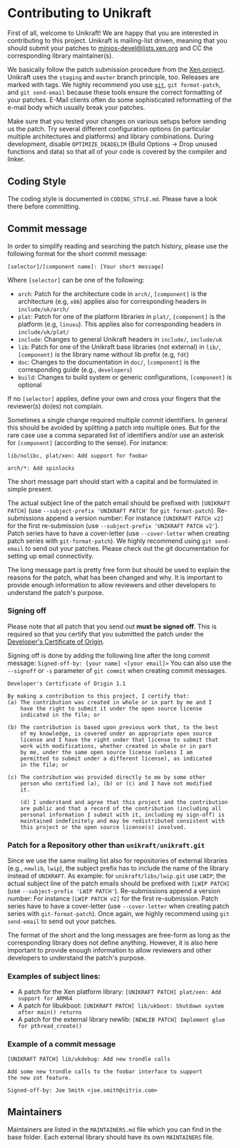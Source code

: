 Contributing to Unikraft
=======================

First of all, welcome to Unikraft! We are happy that you are interested
in contributing to this project. Unikraft is mailing-list driven,
meaning that you should submit your patches to
<minios-devel@lists.xen.org> and CC the corresponding library
maintainer(s).

We basically follow the patch submission procedure from the [Xen
project](https://wiki.xenproject.org/wiki/Submitting_Xen_Project_Patches).
Unikraft uses the `staging` and `master` branch principle,
too. Releases are marked with tags. We highly recommend you use
[`git`](http://git-scm.com/), `git format-patch`, and `git send-email`
because these tools ensure the correct formatting of your
patches. E-Mail clients often do some sophisticated reformatting of
the e-mail body which usually break your patches.

Make sure that you tested your changes on various setups before
sending us the patch. Try several different configuration options (in particular
multiple architectures and platforms) and library combinations. During
development, disable `OPTIMIZE_DEADELIM`
(Build Options -> Drop unused functions and data)
so that all of your code is covered by the compiler and linker.


Coding Style
------------

The coding style is documented in `CODING_STYLE.md`. Please have a
look there before committing.


Commit message
--------------

In order to simplify reading and searching the patch history, please
use the following format for the short commit message:

	[selector]/[component name]: [Your short message]

Where `[selector]` can be one of the following:

* `arch`: Patch for the architecture code in `arch/`,
          `[component]` is the architecture (e.g, `x86`)
          applies also for corresponding headers in `include/uk/arch/`
* `plat`: Patch for one of the platform libraries in `plat/`,
          `[component]` is the platform (e.g, `linuxu`). This
          applies also for corresponding headers in `include/uk/plat/`
* `include`: Changes to general Unikraft headers in `include/`, `include/uk`
* `lib`: Patch for one of the Unikraft base libraries (not external) in `lib/`,
          `[component]` is the library name without lib prefix (e.g, `fdt`)
* `doc`: Changes to the documentation in `doc/`,
         `[component]` is the corresponding guide (e.g., `developers`)
* `build`: Changes to build system or generic configurations,
           `[component]` is optional

If no `[selector]` applies, define your own and cross your fingers that the
reviewer(s) do(es) not complain.

Sometimes a single change required multiple commit identifiers. In general this
should be avoided by splitting a patch into multiple ones. But for the rare
case use a comma separated list of identifiers and/or use an asterisk for
`[component]` (according to the sense). For instance:

	lib/nolibc, plat/xen: Add support for foobar

	arch/*: Add spinlocks

The short message part should start with a capital and be formulated in simple
present.

The actual subject line of the patch email should be prefixed with
`[UNIKRAFT PATCH]` (use `--subject-prefix 'UNIKRAFT PATCH'` for
`git format-patch`). Re-submissions append a version number:
For instance `[UNIKRAFT PATCH v2]` for the first re-submission (use
`--subject-prefix 'UNIKRAFT PATCH v2'`). Patch series have to have a
cover-letter (use `--cover-letter` when creating patch series with
`git-format-patch`). We highly recommend using `git send-email`
to send out your patches. Please check out the git documentation for setting
up email connectivity.

The long message part is pretty free form but should be used to
explain the reasons for the patch, what has been changed and why. It
is important to provide enough information to allow reviewers and other
developers to understand the patch's purpose.

### Signing off

Please note that all patch that you send out __must__ __be__
__signed__ __off__.  This is required so that you certify that you
submitted the patch under the [Developer's Certificate of
Origin](https://www.kernel.org/doc/html/latest/process/submitting-patches.html#developer-s-certificate-of-origin-1-1).

Signing off is done by adding the following line after the long commit message:
 `Signed-off-by: [your name] <[your email]>`
You can also use the `--signoff` or `-s`  parameter of `git commit` when
creating commit messages.

	Developer's Certificate of Origin 1.1

	By making a contribution to this project, I certify that:
	(a) The contribution was created in whole or in part by me and I
	    have the right to submit it under the open source license
	    indicated in the file; or

	(b) The contribution is based upon previous work that, to the best
	    of my knowledge, is covered under an appropriate open source
	    license and I have the right under that license to submit that
	    work with modifications, whether created in whole or in part
	    by me, under the same open source license (unless I am
	    permitted to submit under a different license), as indicated
	    in the file; or

	(c) The contribution was provided directly to me by some other
	    person who certified (a), (b) or (c) and I have not modified
	    it.

        (d) I understand and agree that this project and the contribution
	    are public and that a record of the contribution (including all
	    personal information I submit with it, including my sign-off) is
	    maintained indefinitely and may be redistributed consistent with
	    this project or the open source license(s) involved.

### Patch for a Repository other than `unikraft/unikraft.git`

Since we use the same mailing list also for repositories of external libraries
(e.g., `newlib`, `lwip`), the subject prefix has to include the name of the
library instead of `UNIKRAFT`. As example: for `unikraft/libs/lwip.git`
use `LWIP`; the actual subject line of the patch emails should be prefixed with
`[LWIP PATCH]` (use `--subject-prefix 'LWIP PATCH'`). Re-submissions append
a version number: For instance `[LWIP PATCH v2]` for the first re-submission.
Patch series have to have a cover-letter (use `--cover-letter` when creating
patch series with `git-format-patch`). Once again, we highly recommend using
`git send-email` to send out your patches.

The format of the short and the long messages are free-form as long as the
corresponding library does not define anything. However, it is also here
important to provide enough information to allow reviewers and other developers
to understand the patch's purpose.

### Examples of subject lines:
- A patch for the Xen platform library:
  `[UNIKRAFT PATCH] plat/xen: Add support for ARM64`
- A patch for libukboot:
  `[UNIKRAFT PATCH] lib/ukboot: Shutdown system after main() returns`
- A patch for the external library newlib:
  `[NEWLIB PATCH] Implement glue for pthread_create()`

### Example of a commit message

	[UNIKRAFT PATCH] lib/ukdebug: Add new trondle calls

	Add some new trondle calls to the foobar interface to support
	the new zot feature.

	Signed-off-by: Joe Smith <joe.smith@citrix.com>


Maintainers
-----------

Maintainers are listed in the `MAINTAINERS.md` file which you can find in the
base folder. Each external library should have its own `MAINTAINERS` file.
